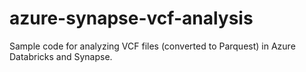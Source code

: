 # azure-synapse-vcf-analysis
Sample code for analyzing VCF files (converted to Parquest) in Azure Databricks and Synapse.
